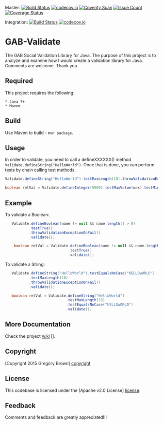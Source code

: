 
Master: [![Build Status](https://travis-ci.org/sysdevone/gab-validate.svg?branch=master)](https://travis-ci.org/sysdevone/gab-validate)
[![codecov.io](https://codecov.io/github/sysdevone/gab-validate/coverage.svg?branch=master)](https://codecov.io/github/sysdevone/gab-validate?branch=master)
[![Coverity Scan](https://scan.coverity.com/projects/8317/badge.svg)](https://scan.coverity.com/projects/sysdevone-gab-validate)
[![Issue Count](https://codeclimate.com/github/sysdevone/gab-validate/badges/issue_count.svg)](https://codeclimate.com/github/sysdevone/gab-validate)
[![Coverage Status](https://coveralls.io/repos/github/sysdevone/gab-validate/badge.svg?branch=master)](https://coveralls.io/github/sysdevone/gab-validate?branch=master)

Integration: [![Build Status](https://travis-ci.org/sysdevone/gab-validate.svg?branch=integration)](https://travis-ci.org/sysdevone/gab-validate)
[![codecov.io](https://codecov.io/github/sysdevone/gab-validate/coverage.svg?branch=integration)](https://codecov.io/github/sysdevone/gab-validate?branch=integration)

GAB-Validate
=======

The GAB Social Validation Library for Java.  The purpose of this project is to analyze and examine how I would create a validation library for Java.  Comments are welcome.  Thank you.


Required
---------
This project requires the following: 

    * Java 7+
    * Maven

Build
---------
Use Maven to build - `mvn package`.

Usage
---------

In order to validate, you need to call a defineXXXXXX() method `Validate.defineString("HelloWorld")`.  Once that is done, you can perform tests by chain calling test methods.

```java
Validate.defineString("HelloWorld").testMaxLength(10).throwValidationExceptionOnFail().validate();

boolean retVal = Validate.defineInteger(5000).testMaxValue(max).testMinValue(min).validate();

```


Example
---------


To validate a Boolean:

```java
   Validate.defineBoolean(name != null && name.length() > 0)
           .testTrue()
           .throwValidationExceptionOnFail()
           .validate();
```

```java
    boolean retVal = Validate.defineBoolean(name != null && name.length() > 0)
                             .testTrue()
                             .validate();
```

To validate a String:

```java
   Validate.defineString("HelloWorld").testEqualsNoCase("hELLOwORLD")
           .testMaxLength(10)
           .throwValidationExceptionOnFail()
           .validate();
```

```java
   boolean retVal = Validate.defineString("HelloWorld")
                            .testMaxLength(10)
                            .testEqualsNoCase("hELLOwORLD")
                            .validate();
```


More Documentation
------------------
Check the project [wiki] [].


Copyright
-------
[Copyright 2015 Gregory Brown] [copyright]


License
-------
This codebase is licensed under the [Apache v2.0 License] [license].


Feedback
---------
Comments and feedback are greatly appreciated!!!


[copyright]: https://github.com/sysdevone/gab-validate/tree/master/COPYRIGHT
[license]: https://github.com/sysdevone/gab-validate/tree/master/LICENSE
[wiki]: https://github.com/sysdevone/gab-validate/wiki
[examples]: https://github.com/sysdevone/gab-validate/wiki/Examples

